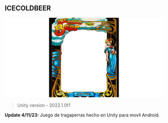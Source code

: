 ## ICECOLDBEER
![](https://github.com/camilo1962/IceColdBeer/blob/main/Assets/Art/Ice%20copia.png)


> Unity version - 2022.1.0f1

**Update 4/11/23:** Juego de tragaperras hecho en Unity para movil Android.
